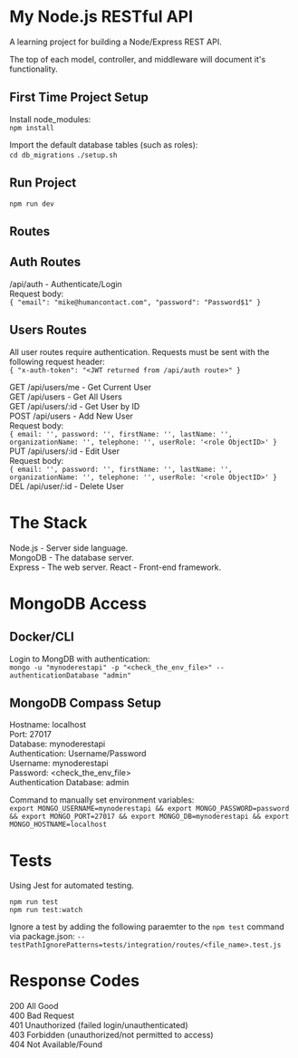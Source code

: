 # My Node.js RESTful API

A learning project for building a Node/Express REST API.

The top of each model, controller, and middleware will document it's functionality.

## First Time Project Setup

Install node_modules:  
`npm install`  

Import the default database tables (such as roles):  
`cd db_migrations`
`./setup.sh`

## Run Project
`npm run dev`

## Routes

## Auth Routes

/api/auth - Authenticate/Login  
Request body:  
`{
    "email": "mike@humancontact.com",
    "password": "Password$1"
}`

## Users Routes

All user routes require authentication. Requests must be sent with the following
request header:  
`{
    "x-auth-token": "<JWT returned from /api/auth route>"
}`  

GET /api/users/me - Get Current User  
GET /api/users - Get All Users  
GET /api/users/:id - Get User by ID  
POST /api/users - Add New User  
Request body:  
`{
    email: '',
    password: '',
    firstName: '',
    lastName: '',
    organizationName: '',
    telephone: '',
    userRole: '<role ObjectID>'
}`  
PUT /api/users/:id - Edit User  
Request body:  
`{
    email: '',
    password: '',
    firstName: '',
    lastName: '',
    organizationName: '',
    telephone: '',
    userRole: '<role ObjectID>'
}`  
DEL /api/user/:id - Delete User



# The Stack

Node.js - Server side language.  
MongoDB - The database server.  
Express - The web server.
React - Front-end framework.
  


# MongoDB Access

## Docker/CLI

Login to MongDB with authentication:  
`mongo -u "mynoderestapi" -p "<check_the_env_file>" --authenticationDatabase "admin"`

## MongoDB Compass Setup

Hostname: localhost  
Port: 27017  
Database: mynoderestapi  
Authentication: Username/Password  
Username: mynoderestapi  
Password: <check_the_env_file>  
Authentication Database: admin  

Command to manually set environment variables:  
`export MONGO_USERNAME=mynoderestapi &&
export MONGO_PASSWORD=password &&
export MONGO_PORT=27017 &&
export MONGO_DB=mynoderestapi &&
export MONGO_HOSTNAME=localhost`


# Tests
Using Jest for automated testing.

`npm run test`  
`npm run test:watch`

Ignore a test by adding the following paraemter to the `npm test` command via package.json:
`--testPathIgnorePatterns=tests/integration/routes/<file_name>.test.js`  


# Response Codes
200 All Good  
400 Bad Request  
401 Unauthorized (failed login/unauthenticated)  
403 Forbidden (unauthorized/not permitted to access)  
404 Not Available/Found
